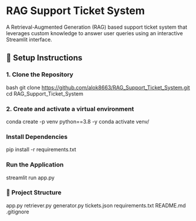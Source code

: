 # RAG Support Ticket System

A Retrieval-Augmented Generation (RAG) based support ticket system that leverages custom knowledge to answer user queries using an interactive Streamlit interface.


## 🔧 Setup Instructions

### 1. Clone the Repository

bash
git clone https://github.com/alok8663/RAG_Support_Ticket_System.git
cd RAG_Support_Ticket_System

### 2. Create and activate a virtual environment
conda create -p venv python==3.8 -y
conda activate venv/ 


### Install Dependencies
pip install -r requirements.txt

### Run the Application
streamlit run app.py

### 📁 Project Structure
app.py
retriever.py
generator.py
tickets.json
requirements.txt
README.md
.gitignore